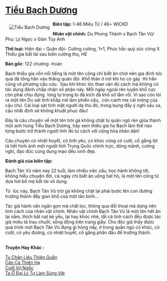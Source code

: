 <a href="https://utruyen.com/tieu-bach-duong/12209/" title="Tiểu Bạch Dương"><h1>Tiểu Bạch Dương</h1></a><div style="display:table"><img align="right" style="float: left; padding: 10px;" src="https://utruyen.com/images/story/200x260/tieu-bach-duong.jpg" alt="Tiểu Bạch Dương"><strong>Biên tập: </strong>1-46 Miêu Tử / 46~ WICKD<p></p><strong>Nhân vật chính:</strong> Du Phong Thành x Bạch Tân Vũ/ Phụ: Lý Ngọc x Giản Tùy Anh<p></p><strong>Thể loại:</strong> Hiện đại – Quân đội- Cường cường, 1×1, Phúc hắc quỷ súc công X Thiếu gia bất tài sau biến cường thụ, HE<p></p><strong>Bản gốc</strong>: 122 chương -hoàn<p></p>Bạch thiếu gia vốn nổi tiếng là một tên công chỉ biết ăn chơi nên gia đình tức quá đã tống hắn vào thẳng quân đội. Khổ thân ở nơi khỉ ho cò gáy  thì hắn cũng vô phương cầu cứu.  Sau khi khóc lóc than vãn đủ cách mà không có tác dụng đành chấp nhận số phận này. Mỗi ngày ngoài rèn luyện khổ cực còn phải chịu đựng  lòng tự trọng bị đả kích đã khổ sở lắm rồi. Vì sao còn lòi ra một tên Du sát tinh khắp nơi làm phiền cậu,  còn canh me cái mông của cậu chứ. Cái loại sát tinh mặt người dạ thú đó, trong bụng đầy ý nghĩ xấu xa, cậu nhất định sẽ không khuất phục đâu!<p></p>Đây là câu chuyện về một tên trói gà không chặt bị quân ngũ rèn giũa thành một anh hùng Tiểu Bạch Dương, hãy xem thiếu gia họ Bạch làm thế nào từng bước trở thành người lính đủ tư cách với cộng hòa nhân dân!<p></p>Câu chuyện có nhiệt huyết, có tình yêu, có khóc cũng có cười, cố gắng lột tả hết hình ảnh một người lính Trung Quốc chính trực, dũng mãnh, cương nghị, đạo đức cùng dung mạo đều xinh đẹp.<p></p><strong>Đánh giá của biên tập: </strong><p></p>Bạch Tân Vũ năm nay 22 tuổi, làm nhiều việc xấu, học hành không tới, không hiểu chuyện đời, cả ngày chỉ biết ăn uống hát hò, là một tên công tử dựa hơi bố mẹ bất tài vô dụng.<p></p>Từ  lúc này, Bạch Tân Vũ trói gà không chặt lại phải bước lên con đường trưởng thành đầy gian khổ của một tân binh…<p></p>Tác giả hành văn ngắn gọn mà chắt lọc, thông qua đối thoại mà dựng nên tính cách của nhân vật chính. Nhân vật chính Bạch Tân Vũ là một tên hết ăn lại nằm, thích bắt nạt kẻ yếu, lại hay khóc nhè, tất cả tính cách đều được tác giả miêu tả trau chuốt, sống động trên trang giấy. Cho độc giả thấy được quá trình một Bạch Tân Vũ đụng gì hỏng nấy, ở trong quân ngũ có khóc, có cười, có yêu đương, có nhiệt huyết, cố gắng phấn đấu để trưởng thành.</div><p><br><b>Truyện Hay Khác :</b></p><a href="https://utruyen.com/tu-chan-lieu-thien-quan/16593/" alt="Tu Chân Liêu Thiên Quần">Tu Chân Liêu Thiên Quần</a><br/><a href="https://github.com/quanluxury/truyenhot/tree/master/truyenhay/17518/" alt="Cân Cả Thiên Hạ">Cân Cả Thiên Hạ</a><br/><a href="https://github.com/quanluxury/ngontinhhot/tree/master/truyenhay/19410/" alt="Cưới Vợ Ngốc">Cưới Vợ Ngốc</a><br/><a href="https://truyenngontinhay.wordpress.com/2019/10/03/ta-o-dai-ly-tu-lam-sung-vat/" alt="Ta Ở Đại Lý Tự Làm Sủng Vật">Ta Ở Đại Lý Tự Làm Sủng Vật</a><br/>